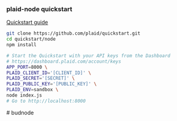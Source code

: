 ### plaid-node quickstart

[Quickstart guide](https://plaid.com/docs/quickstart)

``` bash
git clone https://github.com/plaid/quickstart.git
cd quickstart/node
npm install

# Start the Quickstart with your API keys from the Dashboard
# https://dashboard.plaid.com/account/keys
APP_PORT=8000 \
PLAID_CLIENT_ID='[CLIENT_ID]' \
PLAID_SECRET='[SECRET]' \
PLAID_PUBLIC_KEY='[PUBLIC_KEY]' \
PLAID_ENV=sandbox \
node index.js
# Go to http://localhost:8000
```
#   b u d n o d e  
 